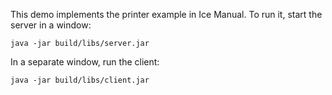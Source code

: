This demo implements the printer example in Ice Manual.
To run it, start the server in a window:

```
java -jar build/libs/server.jar
```

In a separate window, run the client:

```
java -jar build/libs/client.jar
```
